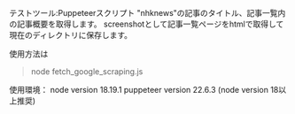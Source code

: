 テストツール:Puppeteerスクリプト
"nhknews"の記事のタイトル、記事一覧内の記事概要を取得します。
screenshotとして記事一覧ページをhtmlで取得して現在のディレクトリに保存します。

使用方法は
>node fetch_google_scraping.js

使用環境：
node version 18.19.1
puppeteer version 22.6.3
(node version 18以上推奨)

